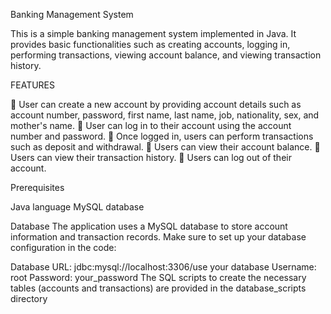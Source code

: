 Banking Management System

This is a simple banking management system implemented in Java. It provides basic functionalities such as creating accounts, logging in, performing transactions, viewing account balance, and viewing transaction history.

FEATURES


  User can create a new account by providing account details such as account number, 
password, first name, last name, job, nationality, sex, and mother's name.
  User can log in to their account using the account number and password.
  Once logged in, users can perform transactions such as deposit and withdrawal.
  Users can view their account balance.
  Users can view their transaction history.
  Users can log out of their account.

Prerequisites

Java language
MySQL database



Database
The application uses a MySQL database to 
store account information and transaction records. 
Make sure to set up your database configuration in the code:

Database URL: jdbc:mysql://localhost:3306/use your database
Username: root
Password: your_password
The SQL scripts to create the necessary tables 
(accounts and transactions) are provided in the 
database_scripts directory
